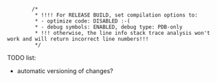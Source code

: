 
            
            /*
             * !!!! For RELEASE BUILD, set compilation options to:
             * - optimize code: DISABLED :-(
             * - debug symbols: ENABLED, debug type: PDB-only
             * !!! otherwise, the line info stack trace analysis won't work and will return incorrect line numbers!!!
             */

TODO list:
- automatic versioning of changes?
